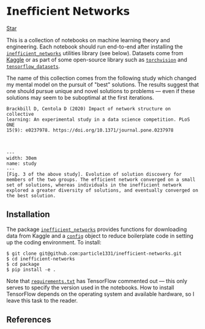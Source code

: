 # 𝗜𝗻𝗲𝗳𝗳𝗶𝗰𝗶𝗲𝗻𝘁 𝗡𝗲𝘁𝘄𝗼𝗿𝗸𝘀

<!-- Place this tag where you want the button to render. -->
<a class="github-button" href="https://github.com/particle1331/steepest-ascent" data-color-scheme="no-preference: dark; light: light; dark: dark;" data-icon="octicon-star" data-size="large" data-show-count="true" aria-label="Star particle1331/steepest-ascent on GitHub">Star</a>
<!-- Place this tag in your head or just before your close body tag. -->
<script async defer src="https://buttons.github.io/buttons.js"></script>

This is a collection of notebooks on machine learning theory and engineering. 
Each notebook should run end-to-end after installing the [`inefficient_networks`](https://github.com/particle1331/inefficient-networks/tree/dev/package) utilities library (see below).
Datasets come from [Kaggle](https://www.kaggle.com/) or as part of some open-source library such as
[`torchvision`](https://pytorch.org/vision/stable/index.html) and [`tensorflow_datasets`](https://www.tensorflow.org/datasets). 

The name of this collection comes from the following study which changed my mental model on the pursuit of "best" solutions. The results suggest that one should pursue unique and novel solutions to problems &mdash; even if these solutions may seem to be suboptimal at the first iterations.

```text
Brackbill D, Centola D (2020) Impact of network structure on collective 
learning: An experimental study in a data science competition. PLoS ONE 
15(9): e0237978. https://doi.org/10.1371/journal.pone.0237978
```

<br>

```{figure} img/pone.0237978.g003.png
---
width: 30em
name: study
---
[Fig. 3 of the above study]. Evolution of solution discovery for members of the two groups. The efficient network converged on a small set of solutions, whereas individuals in the inefficient network explored a greater diversity of solutions, and eventually converged on the best solution.
```

## Installation

The package [`inefficient_networks`](https://github.com/particle1331/inefficient-networks/tree/dev/package) provides functions for downloading data from Kaggle and a [`config`](https://github.com/particle1331/inefficient-networks/blob/dev/package/inefficient_networks/config.py) object to reduce boilerplate code in setting up the coding environment. 
To install:

```
$ git clone git@github.com:particle1331/inefficient-networks.git
$ cd inefficient-networks
$ cd package
$ pip install -e .
```

Note that [`requirements.txt`](https://github.com/particle1331/inefficient-networks/blob/dev/package/requirements/requirements.txt) has TensorFlow commented out &mdash; this only serves to specify the version used in the notebooks. How to install TensorFlow depends on the operating system and available hardware, so I leave this task to the reader.


## References 

```{bibliography}
```